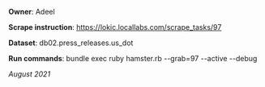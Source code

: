 **Owner**: Adeel
 
**Scrape instruction**: https://lokic.locallabs.com/scrape_tasks/97

**Dataset**: db02.press_releases.us_dot

**Run commands**: bundle exec ruby hamster.rb --grab=97 --active --debug

_August 2021_

